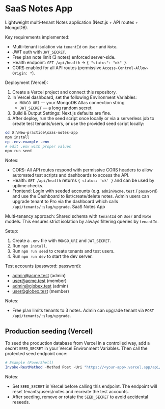 # SaaS Notes App

Lightweight multi-tenant Notes application (Next.js + API routes + MongoDB).

Key requirements implemented:
- Multi-tenant isolation via `tenantId` on `User` and `Note`.
- JWT auth with `JWT_SECRET`.
- Free plan note limit (3 notes) enforced server-side.
- Health endpoint: `GET /api/health` → `{ "status": "ok" }`.
- CORS enabled for all API routes (permissive `Access-Control-Allow-Origin: *`).

Deployment (Vercel):

1. Create a Vercel project and connect this repository.
2. In Vercel dashboard, set the following Environment Variables:
   - `MONGO_URI` — your MongoDB Atlas connection string
   - `JWT_SECRET` — a long random secret
3. Build & Output Settings: Next.js defaults are fine.
4. After deploy, run the seed script once locally or via a serverless job to create test tenants/users, or use the provided seed script locally:

```powershell
cd D:\New-practice\saas-notes-app
npm install
cp .env.example .env
# edit .env with proper values
npm run seed
```

Notes:
- CORS: All API routes respond with permissive CORS headers to allow automated test scripts and dashboards to access the API.
- Health: `GET /api/health` returns `{ status: 'ok' }` and can be used by uptime checks.
- Frontend: Login with seeded accounts (e.g. `admin@acme.test` / `password`) and use the Dashboard to list/create/delete notes. Admin users can upgrade tenant to Pro via the dashboard which calls `/api/tenants/:slug/upgrade`.
SaaS Notes App

Multi-tenancy approach: Shared schema with `tenantId` on `User` and `Note` models. This ensures strict isolation by always filtering queries by `tenantId`.

Setup:
1. Create a `.env` file with `MONGO_URI` and `JWT_SECRET`.
2. Run `npm install`.
3. Run `npm run seed` to create tenants and test users.
4. Run `npm run dev` to start the dev server.

Test accounts (password: password):
- admin@acme.test (admin)
- user@acme.test (member)
- admin@globex.test (admin)
- user@globex.test (member)

Notes:
- Free plan limits tenants to 3 notes. Admin can upgrade tenant via `POST /api/tenants/:slug/upgrade`.

Production seeding (Vercel)
---------------------------
To seed the production database from Vercel in a controlled way, add a secret `SEED_SECRET` in your Vercel Environment Variables. Then call the protected seed endpoint once:

```powershell
# Example (PowerShell)
Invoke-RestMethod -Method Post -Uri "https://<your-app>.vercel.app/api/seed" -Headers @{ 'x-seed-secret' = 'replace_with_your_seed_secret' }
```

Notes:
- Set `SEED_SECRET` in Vercel before calling this endpoint. The endpoint will reset tenants/users/notes and recreate the test accounts.
- After seeding, remove or rotate the `SEED_SECRET` to avoid accidental reseeds.
